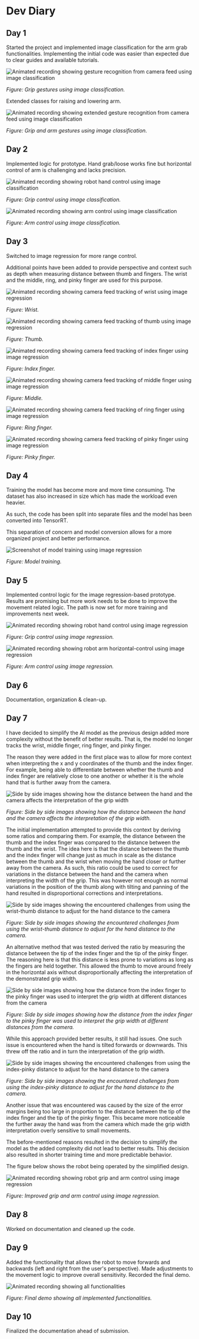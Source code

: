 # Dev Diary

## Day 1

Started the project and implemented image classification for the arm grab functionalities. Implementing the initial code was easier than expected due to clear guides and available tutorials.

![Animated recording showing gesture recognition from camera feed using image classification](../assets/diary/classification-feed-grip.gif)

*Figure: Grip gestures using image classification.*

Extended classes for raising and lowering arm.

![Animated recording showing extended gesture recognition from camera feed using image classification](../assets/diary/classification-feed-demo.gif)

*Figure: Grip and arm gestures using image classification.*

## Day 2

Implemented logic for prototype. Hand grab/loose works fine but horizontal control of arm is challenging and lacks precision.

![Animated recording showing robot hand control using image classification](../assets/diary/classification-grip-demo.gif)

*Figure: Grip control using image classification.*

![Animated recording showing arm control using image classification](../assets/diary/classification-control-demo.gif)

*Figure: Arm control using image classification.*

## Day 3

Switched to image regression for more range control.

Additional points have been added to provide perspective and context such as depth when measuring distance between thumb and fingers. The wrist
and the middle, ring, and pinky finger are used for this purpose.

![Animated recording showing camera feed tracking of wrist using image regression](../assets/diary/regression-feed-wrist.gif)

*Figure: Wrist.*

![Animated recording showing camera feed tracking of thumb using image regression](../assets/diary/regression-feed-thumb.gif)

*Figure: Thumb.*

![Animated recording showing camera feed tracking of index finger using image regression](../assets/diary/regression-feed-index.gif)

*Figure: Index finger.*

![Animated recording showing camera feed tracking of middle finger using image regression](../assets/diary/regression-feed-middle.gif)

*Figure: Middle.*

![Animated recording showing camera feed tracking of ring finger using image regression](../assets/diary/regression-feed-ring.gif)

*Figure: Ring finger.*

![Animated recording showing camera feed tracking of pinky finger using image regression](../assets/diary/regression-feed-pinky.gif)

*Figure: Pinky finger.*

## Day 4

Training the model has become more and more time consuming. The dataset has also increased in size which has made the workload even heavier.

As such, the code has been split into separate files and the model has been converted into TensorRT.

This separation of concern and model conversion allows for a more organized project and better performance.

![Screenshot of model training using image regression](../assets/diary/regression-training.png)

*Figure: Model training.*

## Day 5

Implemented control logic for the image regression-based prototype. Results are promising but more work needs to be done to improve the movement related logic. The path is now set for more training and improvements next week.

![Animated recording showing robot hand control using image regression](../assets/diary/regression-grip-demo.gif)

*Figure: Grip control using image regression.*

![Animated recording showing robot arm horizontal-control using image regression](../assets/diary/regression-arm-hor-control.gif)

*Figure: Arm control using image regression.*

## Day 6

Documentation, organization & clean-up.

## Day 7

I have decided to simplify the AI model as the previous design added more complexity without the benefit of better results. That is, the model no longer tracks the wrist, middle finger, ring finger, and pinky finger.

The reason they were added in the first place was to allow for more context when interpreting the x and y coordinates of the thumb and the index finger. For example, being able to differentiate between whether the thumb and index finger are relatively close to one another or whether it is the whole hand that is further away from the camera.

![Side by side images showing how the distance between the hand and the camera affects the interpretation of the grip width](../assets/diary/hand-depth-wrist.png)

*Figure: Side by side images showing how the distance between the hand and the camera affects the interpretation of the grip width.*

The initial implementation attempted to provide this context by deriving some ratios and comparing them. For example, the distance between the thumb and the index finger was compared to the distance between the thumb and the wrist. The idea here is that the distance between the thumb and the index finger will change just as much in scale as the distance between the thumb and the wrist when moving the hand closer or further away from the camera. As such, this ratio could be used to correct for variations in the distance between the hand and the camera when interpreting the width of the grip. This was however not enough as normal variations in the position of the thumb along with tilting and panning of the hand resulted in disproportional corrections and interpretations.

![Side by side images showing the encountered challenges from using the wrist-thumb distance to adjust for the hand distance to the camera](../assets/diary/hand-depth-wrist-challenges.png)

*Figure: Side by side images showing the encountered challenges from using the wrist-thumb distance to adjust for the hand distance to the camera.*

An alternative method that was tested derived the ratio by measuring the distance between the tip of the index finger and the tip of the pinky finger. The reasoning here is that this distance is less prone to variations as long as the fingers are held together. This allowed the thumb to move around freely in the horizontal axis without disproportionally affecting the interpretation of the demonstrated grip width.

![Side by side images showing how the distance from the index finger to the pinky finger was used to interpret the grip width at different distances from the camera](../assets/diary/hand-depth-fingers.png)

*Figure: Side by side images showing how the distance from the index finger to the pinky finger was used to interpret the grip width at different distances from the camera.*

While this approach provided better results, it still had issues. One such issue is encountered when the hand is tilted forwards or downwards. This threw off the ratio and in turn the interpretation of the grip width.

![Side by side images showing the encountered challenges from using the index-pinky distance to adjust for the hand distance to the camera](../assets/diary/hand-depth-fingers-challenges.png)

*Figure: Side by side images showing the encountered challenges from using the index-pinky distance to adjust for the hand distance to the camera.*

Another issue that was encountered was caused by the size of the error margins being too large in proportion to the distance between the tip of the index finger and the tip of the pinky finger. This became more noticeable the further away the hand was from the camera which made the grip width interpretation overly sensitive to small movements.

The before-mentioned reasons resulted in the decision to simplify the model as the added complexity did not lead to better results. This decision also resulted in shorter training time and more predictable behavior.

The figure below shows the robot being operated by the simplified design.

![Animated recording showing robot grip and arm control using image regression](../assets/diary/regression-day-7.gif)

*Figure: Improved grip and arm control using image regression.*

## Day 8

Worked on documentation and cleaned up the code.

## Day 9

Added the functionality that allows the robot to move forwards and backwards (left and right from the user's perspective). Made adjustments to the movement logic to improve overall sensitivity. Recorded the final demo.

![Animated recording showing all functionalities](../assets/diary/jetarm-demo.gif)

*Figure: Final demo showing all implemented functionalities.*

## Day 10

Finalized the documentation ahead of submission.
